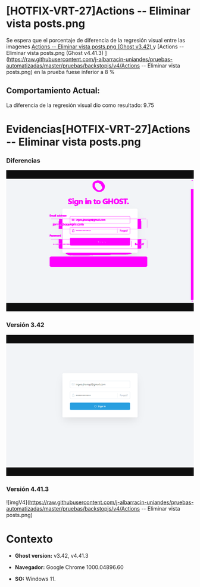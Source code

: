 # [HOTFIX-VRT-27]Actions -- Eliminar vista posts.png

Se espera que el porcentaje de diferencia de la regresión visual entre las imagenes [Actions -- Eliminar vista posts.png (Ghost v3.42) ](https://raw.githubusercontent.com/j-albarracin-uniandes/pruebas-automatizadas/master/pruebas/backstopjs/backstop_data/bitmaps_reference/host_Actions_--_Eliminar_vista_postspng_0_document_0_default.png) y [Actions -- Eliminar vista posts.png (Ghost v4.41.3) ](https://raw.githubusercontent.com/j-albarracin-uniandes/pruebas-automatizadas/master/pruebas/backstopjs/v4/Actions -- Eliminar vista posts.png)  en la prueba fuese inferior a 8 %

## Comportamiento Actual:

La diferencia de la regresión visual dio como resultado: 9.75

# Evidencias[HOTFIX-VRT-27]Actions -- Eliminar vista posts.png

### Diferencias 

![tmgDiff](https://raw.githubusercontent.com/j-albarracin-uniandes/pruebas-automatizadas/master/pruebas/backstopjs/backstop_data/bitmaps_test/20220513-141203/failed_diff_host_Actions_--_Eliminar_vista_postspng_0_document_0_default.png)

### Versión 3.42

![imgV3](https://raw.githubusercontent.com/j-albarracin-uniandes/pruebas-automatizadas/master/pruebas/backstopjs/backstop_data/bitmaps_reference/host_Actions_--_Eliminar_vista_postspng_0_document_0_default.png)

### Versión 4.41.3

![imgV4](https://raw.githubusercontent.com/j-albarracin-uniandes/pruebas-automatizadas/master/pruebas/backstopjs/v4/Actions -- Eliminar vista posts.png)

# Contexto

+ **Ghost version:** v3.42, v4.41.3

+ **Navegador:** Google Chrome 1000.04896.60

+ **SO:** Windows 11.

